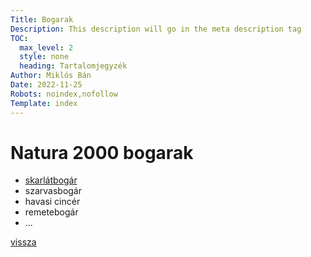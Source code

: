 ```yaml
---
Title: Bogarak
Description: This description will go in the meta description tag
TOC:
  max_level: 2
  style: none
  heading: Tartalomjegyzék
Author: Miklós Bán
Date: 2022-11-25
Robots: noindex,nofollow
Template: index
---
```

# Natura 2000 bogarak

- [skarlátbogár](?workshop/natura2000/bogarak/skarlatbogar)
- szarvasbogár
- havasi cincér
- remetebogár
- ...

[vissza](?workshop/natura2000)
